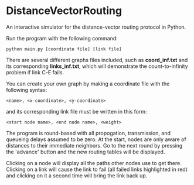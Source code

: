 # DistanceVectorRouting
An interactive simulator for the distance-vector routing protocol in Python.

Run the program with the following command:
```
python main.py [coordinate file] [link file]
```

There are several different graphs files included, such as **coord_inf.txt** and 
its corresponding **links_inf.txt**, which will demonstrate the count-to-infinity
problem if link C-E fails.

You can create your own graph by making a coordinate file with the following syntax:
```
<name>, <x-coordinate>, <y-coordinate>
```
and its corresponding link file must be written in this form:
```
<start node name>, <end node name>, <weight>
```

The program is round-based with all propogation, transmission, and queueing 
delays assumed to be zero. At the start, nodes are only aware of distances to 
their immediate neighbors. Go to the next round by pressing the 'advance' button 
and the new routing tables will be displayed. 

Clicking on a node will display all the paths other nodes use to get there.
Clicking on a link will cause the link to fail (all failed links highlighted in
red) and clicking on it a second time will bring the link back up.

